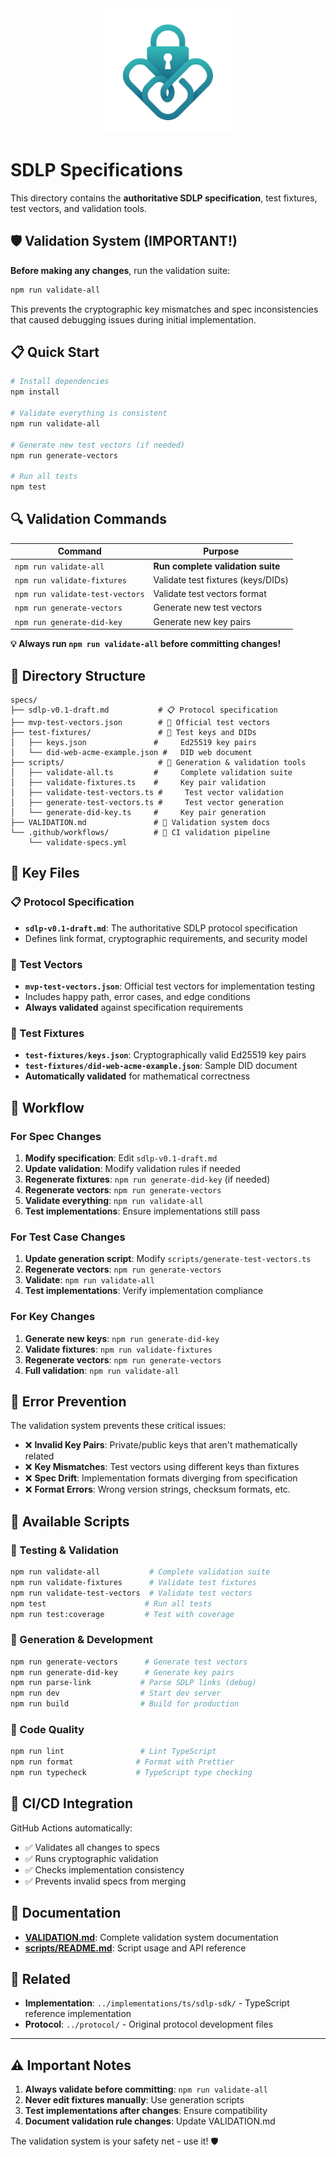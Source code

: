 <div align="center">
  <img src="../assets/logo.png" alt="Project Logo" width="200"/>
</div>

# SDLP Specifications

This directory contains the **authoritative SDLP specification**, test fixtures, test vectors, and validation tools.

## 🛡️ Validation System (IMPORTANT!)

**Before making any changes**, run the validation suite:

```bash
npm run validate-all
```

This prevents the cryptographic key mismatches and spec inconsistencies that caused debugging issues during initial implementation.

## 📋 Quick Start

```bash
# Install dependencies
npm install

# Validate everything is consistent
npm run validate-all

# Generate new test vectors (if needed)
npm run generate-vectors

# Run all tests
npm test
```

## 🔍 Validation Commands

| Command                         | Purpose                            |
| ------------------------------- | ---------------------------------- |
| `npm run validate-all`          | **Run complete validation suite**  |
| `npm run validate-fixtures`     | Validate test fixtures (keys/DIDs) |
| `npm run validate-test-vectors` | Validate test vectors format       |
| `npm run generate-vectors`      | Generate new test vectors          |
| `npm run generate-did-key`      | Generate new key pairs             |

**💡 Always run `npm run validate-all` before committing changes!**

## 📁 Directory Structure

```
specs/
├── sdlp-v0.1-draft.md           # 📋 Protocol specification
├── mvp-test-vectors.json        # 🧪 Official test vectors
├── test-fixtures/               # 🔑 Test keys and DIDs
│   ├── keys.json               #     Ed25519 key pairs
│   └── did-web-acme-example.json #   DID web document
├── scripts/                     # 🔧 Generation & validation tools
│   ├── validate-all.ts         #     Complete validation suite
│   ├── validate-fixtures.ts    #     Key pair validation
│   ├── validate-test-vectors.ts #     Test vector validation
│   ├── generate-test-vectors.ts #     Test vector generation
│   └── generate-did-key.ts     #     Key pair generation
├── VALIDATION.md               # 📖 Validation system docs
└── .github/workflows/          # 🤖 CI validation pipeline
    └── validate-specs.yml
```

## 🎯 Key Files

### 📋 Protocol Specification

- **`sdlp-v0.1-draft.md`**: The authoritative SDLP protocol specification
- Defines link format, cryptographic requirements, and security model

### 🧪 Test Vectors

- **`mvp-test-vectors.json`**: Official test vectors for implementation testing
- Includes happy path, error cases, and edge conditions
- **Always validated** against specification requirements

### 🔑 Test Fixtures

- **`test-fixtures/keys.json`**: Cryptographically valid Ed25519 key pairs
- **`test-fixtures/did-web-acme-example.json`**: Sample DID document
- **Automatically validated** for mathematical correctness

## 🔄 Workflow

### For Spec Changes

1. **Modify specification**: Edit `sdlp-v0.1-draft.md`
2. **Update validation**: Modify validation rules if needed
3. **Regenerate fixtures**: `npm run generate-did-key` (if needed)
4. **Regenerate vectors**: `npm run generate-vectors`
5. **Validate everything**: `npm run validate-all`
6. **Test implementations**: Ensure implementations still pass

### For Test Case Changes

1. **Update generation script**: Modify `scripts/generate-test-vectors.ts`
2. **Regenerate vectors**: `npm run generate-vectors`
3. **Validate**: `npm run validate-all`
4. **Test implementations**: Verify implementation compliance

### For Key Changes

1. **Generate new keys**: `npm run generate-did-key`
2. **Validate fixtures**: `npm run validate-fixtures`
3. **Regenerate vectors**: `npm run generate-vectors`
4. **Full validation**: `npm run validate-all`

## 🚨 Error Prevention

The validation system prevents these critical issues:

- ❌ **Invalid Key Pairs**: Private/public keys that aren't mathematically related
- ❌ **Key Mismatches**: Test vectors using different keys than fixtures
- ❌ **Spec Drift**: Implementation formats diverging from specification
- ❌ **Format Errors**: Wrong version strings, checksum formats, etc.

## 🔧 Available Scripts

### 🧪 Testing & Validation

```bash
npm run validate-all           # Complete validation suite
npm run validate-fixtures      # Validate test fixtures
npm run validate-test-vectors  # Validate test vectors
npm test                      # Run all tests
npm run test:coverage         # Test with coverage
```

### 🔨 Generation & Development

```bash
npm run generate-vectors      # Generate test vectors
npm run generate-did-key      # Generate key pairs
npm run parse-link           # Parse SDLP links (debug)
npm run dev                  # Start dev server
npm run build                # Build for production
```

### 📏 Code Quality

```bash
npm run lint                 # Lint TypeScript
npm run format              # Format with Prettier
npm run typecheck           # TypeScript type checking
```

## 🤖 CI/CD Integration

GitHub Actions automatically:

- ✅ Validates all changes to specs
- ✅ Runs cryptographic validation
- ✅ Checks implementation consistency
- ✅ Prevents invalid specs from merging

## 📖 Documentation

- **[VALIDATION.md](./VALIDATION.md)**: Complete validation system documentation
- **[scripts/README.md](./scripts/README.md)**: Script usage and API reference

## 🔗 Related

- **Implementation**: `../implementations/ts/sdlp-sdk/` - TypeScript reference implementation
- **Protocol**: `../protocol/` - Original protocol development files

---

## ⚠️ Important Notes

1. **Always validate before committing**: `npm run validate-all`
2. **Never edit fixtures manually**: Use generation scripts
3. **Test implementations after changes**: Ensure compatibility
4. **Document validation rule changes**: Update VALIDATION.md

The validation system is your safety net - use it! 🛡️
